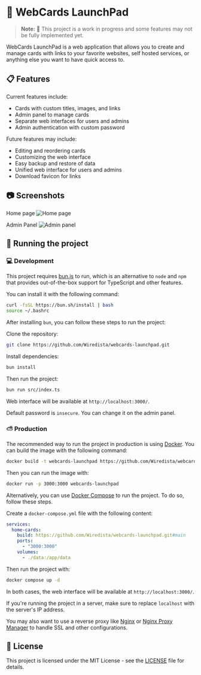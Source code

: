 # 🚀 WebCards LaunchPad

> **Note:** 📢 This project is a work in progress and some features may not be fully implemented yet.

WebCards LaunchPad is a web application that allows you to create and manage cards with links to your favorite websites, self hosted services, or anything else you want to have quick access to.

## 📋 Features

Current features include:
- Cards with custom titles, images, and links
- Admin panel to manage cards
- Separate web interfaces for users and admins
- Admin authentication with custom password

Future features may include:
- Editing and reordering cards
- Customizing the web interface
- Easy backup and restore of data
- Unified web interface for users and admins
- Download favicon for links

## 📷 Screenshots
Home page
![Home page](https://github.com/user-attachments/assets/95aa26dd-7ce1-475c-9c8b-9dbbd04580ae)

Admin Panel
![Admin panel](https://github.com/user-attachments/assets/b59f6874-9e95-42d1-b0be-c4917bbfef65)



## 📡 Running the project

### 💻 Development
This project requires [bun.js](https://bun.sh/) to run, which is an alternative to `node` and `npm` that provides out-of-the-box support for TypeScript and other features.

You can install it with the following command:
```bash
curl -fsSL https://bun.sh/install | bash
source ~/.bashrc
```

After installing `bun`, you can follow these steps to run the project:

Clone the repository:
```bash
git clone https://github.com/Wiredista/webcards-launchpad.git
```

Install dependencies:
```bash
bun install
```

Then run the project:
```bash
bun run src/index.ts
```

Web interface will be available at `http://localhost:3000/`.

Default password is `insecure`. You can change it on the admin panel.

### ⛅ Production

The recommended way to run the project in production is using [Docker](https://www.docker.com/). You can build the image with the following command:
```bash
docker build -t webcards-launchpad https://github.com/Wiredista/webcards-launchpad.git#main
```

Then you can run the image with:
```bash
docker run -p 3000:3000 webcards-launchpad
```

Alternatively, you can use [Docker Compose](https://docs.docker.com/compose/install/) to run the project.  To do so, follow these steps.

Create a `docker-compose.yml` file with the following content:
```yaml
services:
  home-cards:
    build: https://github.com/Wiredista/webcards-launchpad.git#main
    ports:
      - "3000:3000"
    volumes:
      - ./data:/app/data
```

Then run the project with:
```bash
docker compose up -d
```

In both cases, the web interface will be available at `http://localhost:3000/`.

If you're running the project in a server, make sure to replace `localhost` with the server's IP address.

You may also want to use a reverse proxy like [Nginx](https://www.nginx.com/) or [Nginx Proxy Manager](https://nginxproxymanager.com/) to handle SSL and other configurations.

## 📝 License

This project is licensed under the MIT License - see the [LICENSE](LICENSE) file for details.